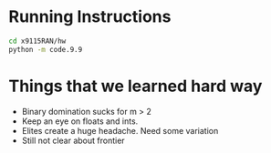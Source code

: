 # Running Instructions

```bash
cd x9115RAN/hw 
python -m code.9.9
```

# Things that we learned hard way
- Binary domination sucks for m > 2
- Keep an eye on floats and ints. 
- Elites create a huge headache. Need some variation
- Still not clear about frontier



